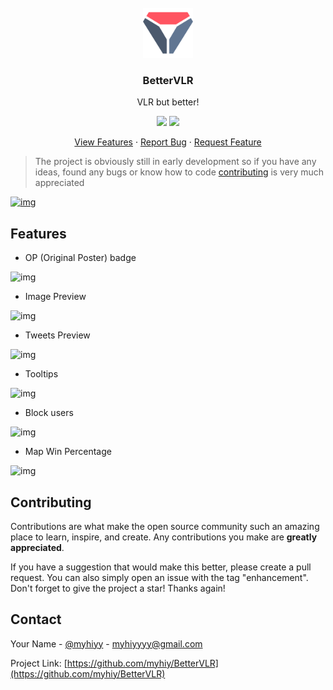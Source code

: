<!-- PROJECT LOGO -->
<br/>
<div align="center">
  <a href="https://github.com/myhiy/BetterVLR">
    <img src="logo.png" alt="Logo" width="80" height="80">
  </a>

  <h3 align="center">BetterVLR</h3>
  <p align="center">
    VLR but better!
    <p align="center">
      <a href="https://chrome.google.com/webstore/detail/bettervlr/cmdelclhhmllfeciclafkfafhcjggple"><img src="https://i.imgur.com/b6al3Pc.png"></a>
      <a href="https://addons.mozilla.org/firefox/addon/bettervlr"><img src="https://i.imgur.com/xIe2Ak9.png"></a>
    </p>
    <a href="https://github.com/myhiy/BetterVLR#features">View Features</a>
    ·
    <a href="https://github.com/myhiy/BetterVLR/issues">Report Bug</a>
    ·
    <a href="https://github.com/myhiy/BetterVLR/issues">Request Feature</a>
  </p>
</div>

> The project is obviously still in early development so if you have any ideas, found any bugs or know how to code [contributing](https://github.com/myhiy/BetterVLR#contributing) is very much appreciated

<!-- ABOUT THE PROJECT -->

[![img](https://i.imgur.com/SNpl1mG.png)](https://github.com/myhiy/BetterVLR)

## Features

- OP (Original Poster) badge

![img](https://i.imgur.com/9KH0C1B.png)

- Image Preview

![img](https://i.imgur.com/5hmV3iA.png)

- Tweets Preview

![img](https://i.imgur.com/Olnbese.png)

- Tooltips

![img](https://i.imgur.com/wiCkmlm.png)

- Block users

![img](https://i.imgur.com/3zfrzio.png)

- Map Win Percentage

![img](https://i.imgur.com/DlvTT56.png)

<!-- CONTRIBUTING -->

## Contributing

Contributions are what make the open source community such an amazing place to learn, inspire, and create. Any contributions you make are **greatly appreciated**.

If you have a suggestion that would make this better, please create a pull request. You can also simply open an issue with the tag "enhancement".
Don't forget to give the project a star! Thanks again!

<!-- CONTACT -->

## Contact

Your Name - [@myhiyy](https://twitter.com/myhiyy) - myhiyyyy@gmail.com

Project Link: [https://github.com/myhiy/BetterVLR](https://github.com/myhiy/BetterVLR)
